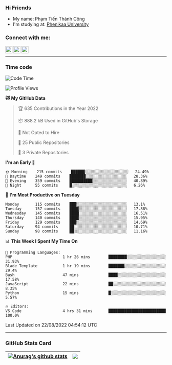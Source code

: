 ### Hi Friends

- My name: Phạm Tiến Thành Công
- I'm studying at: [Phenikaa University]


### Connect with me:
[<img align="left" alt="PhamTienThanhCong | Facebook" width="22px" src="https://upload.wikimedia.org/wikipedia/commons/thumb/1/16/Facebook-icon-1.png/640px-Facebook-icon-1.png" />][facebook]
[<img align="left" alt="PhamTienThanhCong | Zalo" width="22px" src="https://www.anphatpc.com.vn/template/anphat_2020v2/images/icon-zalo.jpg" />][zalo]
[<img align="left" alt="PhamTienThanhCong | LinkedIn" width="22px" src="https://cdn3.iconfinder.com/data/icons/inficons/512/linkedin.png" />][linkedin]

<br />

---

### Time code

<!--START_SECTION:waka-->
![Code Time](http://img.shields.io/badge/Code%20Time-530%20hrs%2011%20mins-blue)

![Profile Views](http://img.shields.io/badge/Profile%20Views-3-blue)

**🐱 My GitHub Data** 

> 🏆 635 Contributions in the Year 2022
 > 
> 📦 888.2 kB Used in GitHub's Storage 
 > 
> 🚫 Not Opted to Hire
 > 
> 📜 25 Public Repositories 
 > 
> 🔑 3 Private Repositories  
 > 
**I'm an Early 🐤** 

```text
🌞 Morning    215 commits    ██████░░░░░░░░░░░░░░░░░░░   24.49% 
🌆 Daytime    249 commits    ███████░░░░░░░░░░░░░░░░░░   28.36% 
🌃 Evening    359 commits    ██████████░░░░░░░░░░░░░░░   40.89% 
🌙 Night      55 commits     █░░░░░░░░░░░░░░░░░░░░░░░░   6.26%

```
📅 **I'm Most Productive on Tuesday** 

```text
Monday       115 commits    ███░░░░░░░░░░░░░░░░░░░░░░   13.1% 
Tuesday      157 commits    ████░░░░░░░░░░░░░░░░░░░░░   17.88% 
Wednesday    145 commits    ████░░░░░░░░░░░░░░░░░░░░░   16.51% 
Thursday     140 commits    ████░░░░░░░░░░░░░░░░░░░░░   15.95% 
Friday       129 commits    ███░░░░░░░░░░░░░░░░░░░░░░   14.69% 
Saturday     94 commits     ██░░░░░░░░░░░░░░░░░░░░░░░   10.71% 
Sunday       98 commits     ██░░░░░░░░░░░░░░░░░░░░░░░   11.16%

```


📊 **This Week I Spent My Time On** 

```text
💬 Programming Languages: 
PHP                      1 hr 26 mins        ████████░░░░░░░░░░░░░░░░░   31.93% 
Blade Template           1 hr 19 mins        ███████░░░░░░░░░░░░░░░░░░   29.4% 
Bash                     47 mins             ████░░░░░░░░░░░░░░░░░░░░░   17.58% 
JavaScript               22 mins             ██░░░░░░░░░░░░░░░░░░░░░░░   8.35% 
Python                   15 mins             █░░░░░░░░░░░░░░░░░░░░░░░░   5.57%

🔥 Editors: 
VS Code                  4 hrs 31 mins       █████████████████████████   100.0%

```


 Last Updated on 22/08/2022 04:54:12 UTC
<!--END_SECTION:waka-->

---

### GitHub Stats Card

| <a href="https://github.com/phamtienthanhcong"><img align="center" src="https://github-readme-stats.vercel.app/api?username=PhamTienThanhCong&show_icons=true&include_all_commits=true&theme=buefy&hide_border=true&theme=ocean_dark" alt="Anurag's github stats" /></a> | <a href="https://github.com/phamtienthanhcong"><img align="center" src="https://github-readme-stats.vercel.app/api/top-langs/?username=PhamTienThanhCong&layout=compact&theme=buefy&hide_border=true&theme=ocean_dark" /></a> |
| ------------- | ------------- |

[Phenikaa University]: https://phenikaa-uni.edu.vn/vi
[facebook]: https://www.facebook.com/phamtienthanhcong
[linkedin]: https://linkedin.com/in/phamtienthanhcong
[zalo]: https://zalo.me/0396396332
[tiktok]: https://www.tiktok.com/@phamtienthanhcong
[web]: https://github.com/PhamTienThanhCong/web_dev
[min project]: https://github.com/PhamTienThanhCong/Project-Of-Web
[c and cpp]: https://github.com/PhamTienThanhCong/Code_C_and_Cpro
[python]: https://github.com/PhamTienThanhCong/Python_beginer
